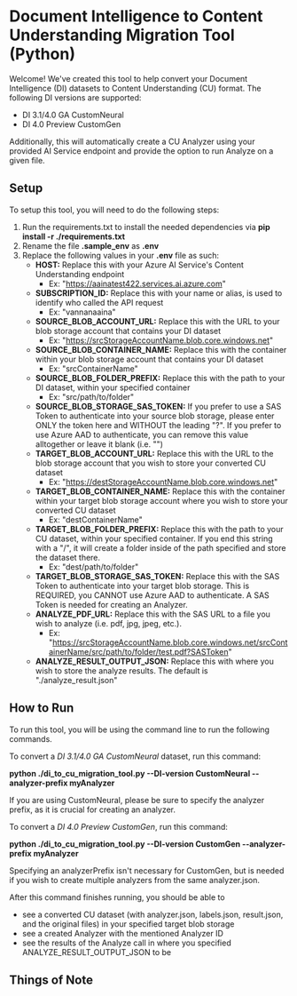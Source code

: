 # Document Intelligence to Content Understanding Migration Tool (Python)

Welcome! We've created this tool to help convert your Document Intelligence (DI) datasets to Content Understanding (CU) format. The following DI versions are supported:
- DI 3.1/4.0 GA CustomNeural
- DI 4.0 Preview CustomGen

Additionally, this will automatically create a CU Analyzer using your provided AI Service endpoint and provide the option to run Analyze on a given file. 

## Setup
To setup this tool, you will need to do the following steps:
1. Run the requirements.txt to install the needed dependencies via **pip install -r ./requirements.txt**
2. Rename the file **.sample_env** as **.env**
3. Replace the following values in your **.env** file as such:
   - **HOST:** Replace this with your Azure AI Service's Content Understanding endpoint
       - Ex: "https://aainatest422.services.ai.azure.com"
   - **SUBSCRIPTION_ID:** Replace this with your name or alias, is used to identify who called the API request
       - Ex: "vannanaaina"
   - **SOURCE_BLOB_ACCOUNT_URL:** Replace this with the URL to your blob storage account that contains your DI dataset
       - Ex: "https://srcStorageAccountName.blob.core.windows.net"
   - **SOURCE_BLOB_CONTAINER_NAME:** Replace this with the container within your blob storage account that contains your DI dataset
       - Ex: "srcContainerName"
   - **SOURCE_BLOB_FOLDER_PREFIX:** Replace this with the path to your DI dataset, within your specified container
       - Ex: "src/path/to/folder"   
   - **SOURCE_BLOB_STORAGE_SAS_TOKEN:** If you prefer to use a SAS Token to authenticate into your source blob storage, please enter ONLY the token here and WITHOUT the leading "?".
     If you prefer to use Azure AAD to authenticate, you can remove this value alltogether or leave it blank (i.e. "")
   - **TARGET_BLOB_ACCOUNT_URL:** Replace this with the URL to the blob storage account that you wish to store your converted CU dataset
       - Ex: "https://destStorageAccountName.blob.core.windows.net"
   - **TARGET_BLOB_CONTAINER_NAME:** Replace this with the container within your target blob storage account where you wish to store your converted CU dataset
       - Ex: "destContainerName"
   - **TARGET_BLOB_FOLDER_PREFIX:** Replace this with the path to your CU dataset, within your specified container.
     If you end this string with a "/", it will create a folder inside of the path specified and store the dataset there. 
       - Ex: "dest/path/to/folder"
   - **TARGET_BLOB_STORAGE_SAS_TOKEN:** Replace this with the SAS Token to authenticate into your target blob storage. This is REQUIRED, you CANNOT use Azure AAD to authenticate.
     A SAS Token is needed for creating an Analyzer.
   - **ANALYZE_PDF_URL:** Replace this with the SAS URL to a file you wish to analyze (i.e. pdf, jpg, jpeg, etc.). 
       - Ex: "https://srcStorageAccountName.blob.core.windows.net/srcContainerName/src/path/to/folder/test.pdf?SASToken"
   - **ANALYZE_RESULT_OUTPUT_JSON:** Replace this with where you wish to store the analyze results. The default is "./analyze_result.json"

## How to Run 
To run this tool, you will be using the command line to run the following commands. 

To convert a _DI 3.1/4.0 GA CustomNeural_ dataset, run this command:

**python ./di_to_cu_migration_tool.py --DI-version CustomNeural --analyzer-prefix myAnalyzer**

If you are using CustomNeural, please be sure to specify the analyzer prefix, as it is crucial for creating an analyzer. 

To convert a _DI 4.0 Preview CustomGen_, run this command: 

**python ./di_to_cu_migration_tool.py --DI-version CustomGen --analyzer-prefix myAnalyzer**

Specifying an analyzerPrefix isn't necessary for CustomGen, but is needed if you wish to create multiple analyzers from the same analyzer.json.

After this command finishes running, you should be able to
- see a converted CU dataset (with analyzer.json, labels.json, result.json, and the original files) in your specified target blob storage
- see a created Analyzer with the mentioned Analyzer ID
- see the results of the Analyze call in where you specified ANALYZE_RESULT_OUTPUT_JSON to be

## Things of Note
